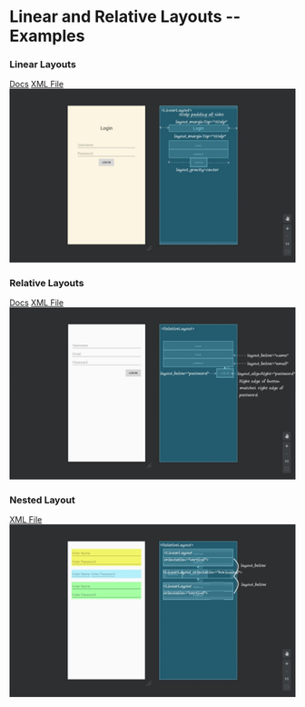 # Linear and Relative Layouts --Examples

### Linear Layouts
<a href="https://developer.android.com/reference/android/widget/LinearLayout.LayoutParams">Docs</a>
<a href="./app/src/main/res/layout/linear_layout_sample.xml">XML File</a>
<img src="./GitHubImages/linear.JPG">

### Relative Layouts
<a href="https://developer.android.com/reference/android/widget/RelativeLayout.LayoutParams">Docs</a>
<a href="./app/src/main/res/layout/relative_layout_sample.xml">XML File</a>
<img src="./GitHubImages/relative.JPG">

### Nested Layout
<a href="./app/src/main/res/layout/activity_main.xml">XML File</a>
<img src="./GitHubImages/nested.JPG">
